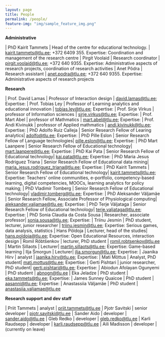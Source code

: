 ```yaml
---
layout: page
title: People
permalink: /people/
feature-img: "img/sample_feature_img.png"
---
```


**Administrative**

| PhD Kairit Tammets | Head of the centre for educational technology. | kairit.tammets@tlu.ee; +372 6409 355. Expertise: Coordination and management of the research centre
| Pirgit Voolaid |  Research coordinator | pirgit.voolaid@tlu.ee; +372 640 9355. Expertise: Administrative aspects of research projects, coordination of research activities
| Anet Põdra | Research assistant | anet.podra@tlu.ee; +372 640 9355. Expertise: Administrative aspects of research projects

**Research**

| Prof. David Lamas | Professor of Interaction design | david.lamas@tlu.ee; Expertise:
| Prof. Tobias Ley | Professor of Learning analytics and educational innovation | tobias.ley@tlu.ee; Expertise: 
| Prof. Sirje Virkus | professor of Information sciences | sirje.virkus@tlu.ee; Expertise: 
| Prof. Mart Abel | professor of Mathmatics | mart.abel@tlu.ee; Expertise: 
| Prof. Andi Kivinukk | professor of Applied mathmatics | andi.kivinukk@tlu.ee; Expertise: 
| PhD Adolfo Ruiz Calleja | Senior Research Fellow of Learing analytics| adolfo@tlu.ee; Expertise: 
| PhD Pille Eslon | Senior Research Fellow of Language technologies| pille.eslon@tlu.ee; Expertise: 
| PhD Mart Laanpere | Senior Research Fellow of Educational technology| mart.laanpere@tlu.ee; Expertise: 
| PhD Kai Pata | Senior Research Fellow of Educational technology| kai.pata@tlu.ee; Expertise: 
| PhD Maria Jesus Rodriguez Triana | Senior Research Fellow of Educational data mining| 	maria_jesus.rodriguez_triana@tlu.ee; Expertise: 
| PhD Kairit Tammets | Senior Research Fellow of Educational technology| kairit.tammets@tlu.ee; Expertise: Teachers' online communities, e-portfolio, competency-based learning, digital competencies, MOOCs, learning analytics for policy making;
| PhD Vladimir Tomberg | Senior Research Fellow of Educational technology| vladimir.tomberg@tlu.ee; Expertise: 
| PhD Aleksander Väljamäe | Senior Research Fellow, Associate Professor of Physiological computing| aleksander.valjamae@tlu.ee; Expertise: 
| PhD Terje Väljataga | Senior Research Fellow of Educational technology| terje.valjataga@tlu.ee; Expertise: 
| PhD Sonia Claudia da Costa Sousa | Researcher, associate professor| sonia.sousa@tlu.ee; Expertise: 
| Triinu Jesmin | PhD student, lecturer, junior researcher  | triinu.jesmin@tlu.ee; Expertise: Serious games, data analysis, statistics
| Hans Põldoja | Lecturer, head of the studies| hans.poldoja@tlu.ee; Expertise: Open Educational Resources, interaction design
| Romil Rõbtšenkov | lecturer, PhD student  | romil.robtsenkov@tlu.ee
| Martin Sillaots | Lecturer| martin.sillaots@tlu.ee; Expertise: Game-based learning
| Ilja Šmorgun | Lecturer| ilja.smorgun@tlu.ee; Expertise: 
| Jaanika Hirv | analyst | jaanika.hirv@tlu.ee; Expertise:
| Mati Mõttus | Analyst, PhD student| mati.mottus@tlu.ee; Expertise: 
| Gerti Pishtari | junior researcher, PhD student| gerti.pishtari@tlu.ee; Expertise: 
| Abiodun Afolayan Ogunyemi | PhD student | abnogn@tlu.ee
| Eka Jeladze | PhD student | eka.tammets@tlu.ee; Expertise:
| James Sunney Quaicoe | PhD student | aasanni@tlu.ee; Expertise: 
| Anastassiia Väljamäe | PhD student  | anastasiia.valjamae@tlu.ee


**Research support and dev staff**

| Priit Tammets | analyst | priit.tammets@tlu.ee
| Pjotr Savitski | senior developer | pjotr.savitski@tlu.ee
| Sander Aido | developer | sander.aido@tlu.ee
| Gleb Redko | developer | gleb.redko@tlu.ee
| Karli Raudsepp | developer | karli.raudsepp@tlu.ee
| Aili Madisson | developer | (currently on leave)



